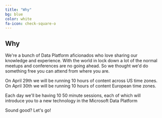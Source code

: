 ```yaml
---
title: "Why"
bg: blue
color: white
fa-icon: check-square-o
---
```


## Why
We're a bunch of Data Platform aficionados who love sharing our knowledge and experience. With the world in lock down a lot of the normal meetups and conferences are no going ahead. So we thought we'd do something free you can attend from where you are.

On April 29th we will be running 10 hours of content across US time zones.
On April 30th we will be running 10 hours of content European time zones.

Each day we'll be having 10 50 minute sessions, each of which will introduce you to a new technology in the Microsoft Data Platform

Sound good? Let's go!

